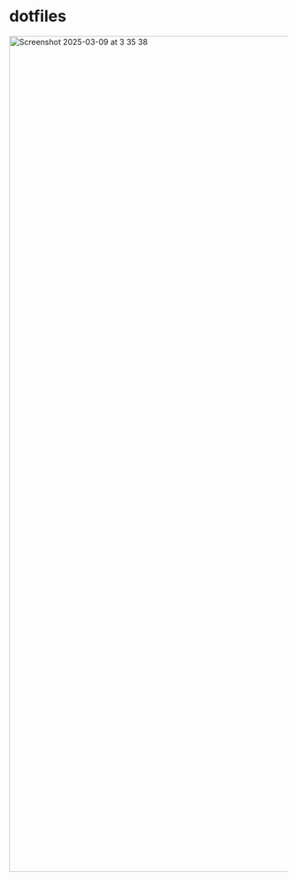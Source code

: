# dotfiles

<img width="1512" alt="Screenshot 2025-03-09 at 3 35 38" src="https://github.com/user-attachments/assets/7fbdf1ae-24d8-4500-b88d-47316d9add75" />
